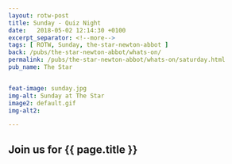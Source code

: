 ```yaml
---
layout: rotw-post
title: Sunday - Quiz Night
date:   2018-05-02 12:14:30 +0100
excerpt_separator: <!--more-->
tags: [ ROTW, Sunday, the-star-newton-abbot ]
back: /pubs/the-star-newton-abbot/whats-on/
permalink: /pubs/the-star-newton-abbot/whats-on/saturday.html
pub_name: The Star


feat-image: sunday.jpg
img-alt: Sunday at The Star
image2: default.gif
img-alt2:

---
```


<h2>Join us for {{ page.title }}</h2>



